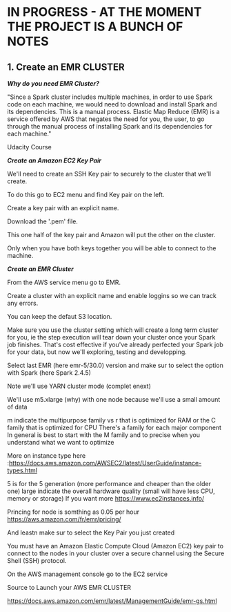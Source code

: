 # IN PROGRESS - AT THE MOMENT THE PROJECT IS A BUNCH OF NOTES

## 1. Create an EMR CLUSTER

***Why do you need EMR Cluster?***

"Since a Spark cluster includes multiple machines, in order to use Spark code on each machine, 
we would need to download and install Spark and its dependencies. 
This is a manual process. 
Elastic Map Reduce (EMR) is a service offered by AWS that negates the need for you, the user, 
to go through the manual process of installing Spark and its dependencies for each machine."

Udacity Course

***Create an Amazon EC2 Key Pair***

We'll need to create an SSH Key pair to securely to the cluster that we'll create.

To do this go to EC2 menu and find Key pair on the left.

Create a key pair with an explicit name.

Download the '.pem' file.

This one half of the key pair and Amazon will put the other on the cluster.

Only when you have both keys together you will be able to connect to the machine.

***Create an EMR Cluster***

From the AWS service menu go to EMR.

Create a cluster with an explicit name and enable loggins so we can track any errors.

You can keep the defaut S3 location.

Make sure you use the cluster setting which will create a long term cluster for you, 
ie the step execution will tear down your cluster once your Spark job finishes.
That's cost effective if you've already perfected your Spark job for your data, but now we'll exploring, testing and developping.

Select last EMR (here emr-5/30.0) version and make sur to select the option with Spark (here Spark 2.4.5)

Note we'll use YARN cluster mode (complet enext)

We'll use m5.xlarge (why) with one node because we'll use a small amount of data 

m indicate the multipurpose family vs r that is optimized for RAM or the C family that is optimized for CPU 
There's a family for each major component
In general is best to start with the M family and to precise when you understand what we want to optimize

More on instance type here :https://docs.aws.amazon.com/AWSEC2/latest/UserGuide/instance-types.html

5 is for the 5 generation (more performance and cheaper than the older one)
large indicate the overall hardware quality (small will have less CPU, memory or storage)
If you want more https://www.ec2instances.info/

Princing for node is somthing as 0.05 per hour https://aws.amazon.com/fr/emr/pricing/

And leastn make sur to select the Key Pair you just created 





You must have an Amazon Elastic Compute Cloud (Amazon EC2) key pair to connect to the nodes in your cluster over a secure channel using the Secure Shell (SSH) protocol.

On the AWS management console go to the EC2 service

Source to Launch your AWS EMR CLUSTER

https://docs.aws.amazon.com/emr/latest/ManagementGuide/emr-gs.html
